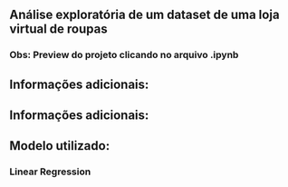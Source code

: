 ## Análise exploratória de um dataset de uma loja virtual de roupas
### Obs: Preview do projeto clicando no arquivo .ipynb

## Informações adicionais:
## Informações adicionais:
## Modelo utilizado: 
### Linear Regression

